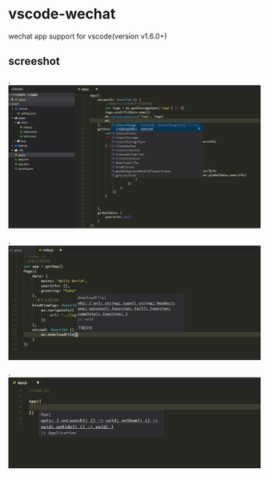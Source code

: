 # vscode-wechat 

wechat app support for vscode(version v1.6.0+)

## screeshot

 . ![api1](./screenshots/api1.png)

 . ![api2](./screenshots/api2.png)

 . ![api3](./screenshots/api3.png)
